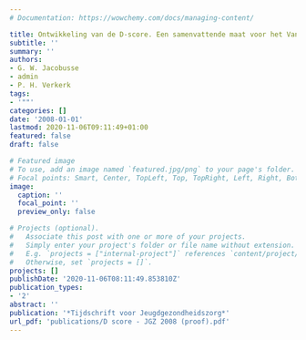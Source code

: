 ```yaml
---
# Documentation: https://wowchemy.com/docs/managing-content/

title: Ontwikkeling van de D-score. Een samenvattende maat voor het Van Wiechenonderzoek
subtitle: ''
summary: ''
authors:
- G. W. Jacobusse
- admin
- P. H. Verkerk
tags:
- '""'
categories: []
date: '2008-01-01'
lastmod: 2020-11-06T09:11:49+01:00
featured: false
draft: false

# Featured image
# To use, add an image named `featured.jpg/png` to your page's folder.
# Focal points: Smart, Center, TopLeft, Top, TopRight, Left, Right, BottomLeft, Bottom, BottomRight.
image:
  caption: ''
  focal_point: ''
  preview_only: false

# Projects (optional).
#   Associate this post with one or more of your projects.
#   Simply enter your project's folder or file name without extension.
#   E.g. `projects = ["internal-project"]` references `content/project/deep-learning/index.md`.
#   Otherwise, set `projects = []`.
projects: []
publishDate: '2020-11-06T08:11:49.853810Z'
publication_types:
- '2'
abstract: ''
publication: '*Tijdschrift voor Jeugdgezondheidszorg*'
url_pdf: 'publications/D score - JGZ 2008 (proof).pdf'
---
```

